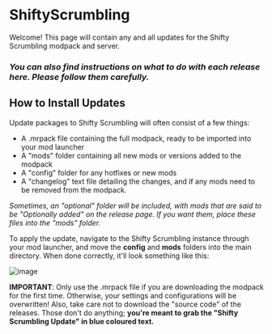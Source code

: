 # ShiftyScrumbling
Welcome! This page will contain any and all updates for the Shifty Scrumbling modpack and server.
### *You can also find instructions on what to do with each release here. Please follow them carefully.*

## How to Install Updates

Update packages to Shifty Scrumbling will often consist of a few things:
- A .mrpack file containing the full modpack, ready to be imported into your mod launcher
- A "mods" folder containing all new mods or versions added to the modpack
- A "config" folder for any hotfixes or new mods
- A "changelog" text file detailing the changes, and if any mods need to be removed from the modpack.

*Sometimes, an "optional" folder will be included, with mods that are said to be "Optionally added" on the release page. If you want them, place these files into the "mods" folder.*

To apply the update, navigate to the Shifty Scrumbling instance through your mod launcher, and move the **config** and **mods** folders into the main directory. When done correctly, it'll look something like this:

![image](https://github.com/user-attachments/assets/1ec7d18b-3371-4b17-a1ab-f152d8769bde)

**IMPORTANT**: Only use the .mrpack file if you are downloading the modpack for the first time. Otherwise, your settings and configurations will be overwritten!
Also, take care not to download the "source code" of the releases. Those don't do anything; **you're meant to grab the "Shifty Scrumbling Update" in blue coloured text.**


